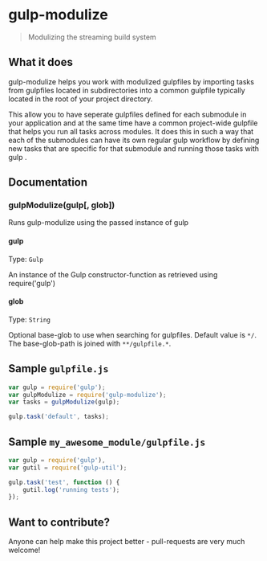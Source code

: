 # gulp-modulize 
> Modulizing the streaming build system

## What it does

gulp-modulize helps you work with modulized gulpfiles by importing tasks from gulpfiles located in subdirectories into a common gulpfile typically located in the root of your project directory.

This allow you to have seperate gulpfiles defined for each submodule in your application and at the same time have a common project-wide gulpfile that helps you run all tasks across modules. It does this in such a way that each of the submodules can have its own regular gulp workflow by defining new tasks that are specific for that submodule and running those tasks with gulp <taskname>.

## Documentation

### gulpModulize(gulp[, glob])

Runs gulp-modulize using the passed instance of gulp

#### gulp
Type: `Gulp`

An instance of the Gulp constructor-function as retrieved using require('gulp')

#### glob
Type: `String`

Optional base-glob to use when searching for gulpfiles. Default value is `*/`. The base-glob-path is joined with `**/gulpfile.*`.

## Sample `gulpfile.js`

```javascript
var gulp = require('gulp');
var gulpModulize = require('gulp-modulize');
var tasks = gulpModulize(gulp);

gulp.task('default', tasks);
```
## Sample `my_awesome_module/gulpfile.js`
```javascript
var gulp = require('gulp'),
var gutil = require('gulp-util');

gulp.task('test', function () {
	gutil.log('running tests');
});
```

## Want to contribute?

Anyone can help make this project better - pull-requests are very much welcome!
